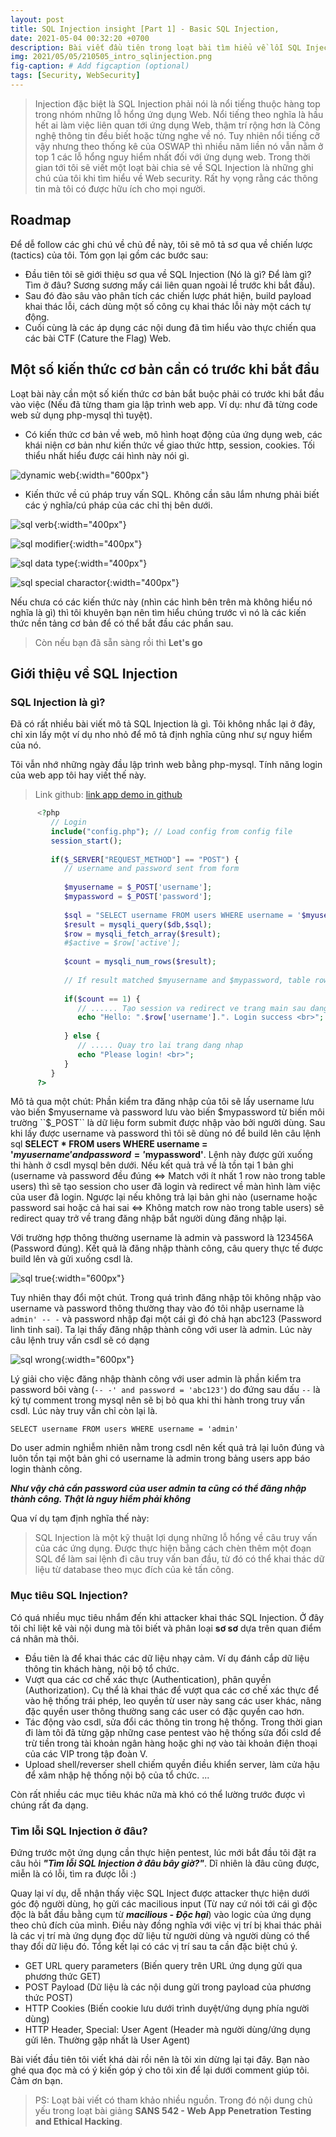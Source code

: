 ```yaml
---
layout: post
title: SQL Injection insight [Part 1] - Basic SQL Injection,
date: 2021-05-04 00:32:20 +0700
description: Bài viết đầu tiên trong loạt bài tìm hiểu về lỗi SQL Injection
img: 2021/05/05/210505_intro_sqlinjection.png
fig-caption: # Add figcaption (optional)
tags: [Security, WebSecurity]
---
```

>Injection đặc biệt là SQL Injection phải nói là nổi tiếng thuộc hàng top trong nhóm những lỗ hổng ứng dụng Web. Nổi tiếng theo nghĩa là hầu hết ai làm việc liên quan tới ứng dụng Web, thậm trí rộng hơn là Công nghệ thông tin đều biết hoặc từng nghe về nó. Tuy nhiên nổi tiếng cỡ vậy nhưng theo thống kê của OSWAP thì nhiều năm liền nó vẫn nằm ở top 1 các lỗ hổng nguy hiểm nhất đối với ứng dụng web. Trong thời gian tới tôi sẽ viết một loạt bài chia sẻ về SQL Injection là những ghi chú của tôi khi tìm hiểu về Web security. Rất hy vọng rằng các thông tin mà tôi có được hữu ích cho mọi người.

## Roadmap

Để dễ follow các ghi chú về chủ đề này, tôi sẽ mô tả sơ qua về chiến lược (tactics) của tôi. Tóm gọn lại gồm các bước sau:
* Đầu tiên tôi sẽ giới thiệu sơ qua về SQL Injection (Nó là gì? Để làm gì? Tìm ở đâu? Sương sương mấy cái liên quan ngoài lề trước khi bắt đầu). 
* Sau đó đào sâu vào phân tích các chiến lược phát hiện, build payload khai thác lỗi, cách dùng một số công cụ khai thác lỗi này một cách tự động. 
* Cuối cùng là các áp dụng các nội dung đã tìm hiểu vào thực chiến qua các bài CTF (Cature the Flag) Web.   

## Một số kiến thức cơ bản cần có trước khi bắt đầu

Loạt bài này cần một số kiến thức cơ bản bắt buộc phải có trước khi bắt đầu vào việc (Nếu đã từng tham gia lập trình web app. Ví dụ: như đã từng code web sử dụng php-mysql thì tuyệt).
* Có kiến thức cơ bản về web, mô hình hoạt động của ứng dụng web, các khái niện cơ bản như kiến thức về giao thức http, session, cookies. Tối thiểu nhất hiểu được cái hình này nói gì.

![dynamic web]( {{site.url}}/assets/img/2021/05/05/210505_dynamic_web.png){:width="600px"}


* Kiến thức về cú pháp truy vấn SQL. Không cần sâu lắm nhưng phải biết các ý nghĩa/cú pháp của các chỉ thị bên dưới.

![sql verb]( {{site.url}}/assets/img/2021/05/05/210505_sql_verb.PNG){:width="400px"}

![sql modifier]( {{site.url}}/assets/img/2021/05/05/210505_sql_modifiers.PNG){:width="400px"}

![sql data type]( {{site.url}}/assets/img/2021/05/05/210505_sql_data_type.PNG){:width="400px"}

![sql special charactor]( {{site.url}}/assets/img/2021/05/05/210505_sql_special_charactor.PNG){:width="400px"}

Nếu chưa có các kiến thức này (nhìn các hình bên trên mà không hiểu nó nghĩa là gì) thì tôi khuyên bạn nên tìm hiểu chúng trước vì nó là các kiến thức nền tảng cơ bản để có thể bắt đầu các phần sau. 

>Còn nếu bạn đã sẵn sàng rồi thì **Let's go**

## Giới thiệu về SQL Injection

###  SQL Injection là gì?

Đã có rất nhiều bài viết mô tả SQL Injection là gì. Tôi không nhắc lại ở đây, chỉ xin lấy một ví dụ nho nhỏ để mô tả định nghĩa cũng như sự nguy hiểm của nó. 

Tôi vẫn nhớ những ngày đầu lập trình web bằng php-mysql. Tính năng login của web app tôi hay viết thế này.

>Link github: [link app demo in github](https://github.com/toannai/sql_injection_tutorial/tree/master/tut1)

```php
      <?php
         // Login
         include("config.php"); // Load config from config file
         session_start();
   
         if($_SERVER["REQUEST_METHOD"] == "POST") {
            // username and password sent from form 
            
            $myusername = $_POST['username'];
            $mypassword = $_POST['password']; 
            
            $sql = "SELECT username FROM users WHERE username = '$myusername' and password = '$mypassword'";
            $result = mysqli_query($db,$sql);
            $row = mysqli_fetch_array($result);
            #$active = $row['active'];
            
            $count = mysqli_num_rows($result);
            
            // If result matched $myusername and $mypassword, table row must be 1 row
            
            if($count == 1) {
               // ...... Tạo session va redirect ve trang main sau dang nhap
               echo "Hello: ".$row['username'].". Login success <br>"; 
                 
            } else {
               // ..... Quay tro lai trang dang nhap
               echo "Please login! <br>";
            }
         }
      ?>
```

Mô tả qua một chút: Phần kiểm tra đăng nhập của tôi sẽ lấy username lưu vào biến $myusername và password lưu vào biến $mypassword từ biến môi trường ``$_POST`` là dữ liệu form submit được nhập vào bởi người dùng. Sau khi lấy được username và password thì tôi sẽ dùng nó để build lên câu lệnh sql **SELECT * FROM users WHERE username = '$myusername' and password = '$mypassword'**. Lệnh này được gửi xuống thi hành ở csdl mysql bên dưới. Nếu kết quả trả về là tồn tại 1 bản ghi (username và password đều đúng <=> Match với ít nhất 1 row nào trong table users) thì sẽ tạo session cho user đã login và redirect về màn hình làm việc của user đã login. Ngược lại nếu không trả lại bản ghi nào (username hoặc password sai hoặc cả hai sai <=> Không match row nào trong table users) sẽ redirect quay trở về trang đăng nhập bắt người dùng đăng nhập lại. 

Với trường hợp thông thường username là admin và password là 123456A (Password đúng). Kết quả là đăng nhập thành công, câu query thực tế được build lên và gửi xuống csdl là.

![sql true]( {{site.url}}/assets/img/2021/05/05/210505_truepass.PNG){:width="600px"}

Tuy nhiên thay đổi một chút. Trong quá trình đăng nhập tôi không nhập vào username và password thông thường thay vào đó tôi nhập username là ``admin' -- -`` và password nhập đại một cái gì đó chả hạn abc123 (Password linh tinh sai). Ta lại thấy đăng nhập thành công với user là admin. Lúc này câu lệnh truy vấn csdl sẽ có dạng

![sql wrong]( {{site.url}}/assets/img/2021/05/05/210505_sql_wrongpass.png){:width="600px"}

Lý giải cho việc đăng nhập thành công với user admin là phần kiểm tra password bôi vàng (```-- -' and password = 'abc123'```) do đứng sau dấu ```--``` là ký tự comment trong mysql nên sẽ bị bỏ qua khi thi hành trong truy vấn csdl. Lúc này truy vấn chỉ còn lại là.

```
SELECT username FROM users WHERE username = 'admin'
```

Do user admin nghiễm nhiên nằm trong csdl nên kết quả trả lại luôn đúng và luôn tồn tại một bản ghi có username là admin trong bảng users app báo login thành công.

***Như vậy chả cần password của user admin ta cũng có thể đăng nhập thành công. Thật là nguy hiểm phải không***

Qua ví dụ tạm định nghĩa thế này:

>SQL Injection là một kỹ thuật lợi dụng những lỗ hổng về câu truy vấn của các ứng dụng. Được thực hiện bằng cách chèn thêm một đoạn SQL để làm sai lệnh đi câu truy vấn ban đầu, từ đó có thể khai thác dữ liệu từ database theo mục đích của kẻ tấn công.

### Mục tiêu SQL Injection?

Có quá nhiều mục tiêu nhắm đến khi attacker khai thác SQL Injection. Ở đây tôi chỉ liệt kê vài nội dung mà tôi biết và phân loại **sơ sơ** dựa trên quan điểm cá nhân mà thôi.
* Đầu tiên là để khai thác các dữ liệu nhạy cảm. Ví dụ đánh cắp dữ liệu thông tin khách hàng, nội bộ tổ chức.
* Vượt qua các cơ chế xác thực (Authentication), phân quyền (Authorization). Cụ thể là khai thác để vượt qua các cơ chế xác thực để vào hệ thống trái phép, leo quyền từ user này sang các user khác, nâng đặc quyền user thông thường sang các user có đặc quyền cao hơn.
* Tác động vào csdl, sửa đổi các thông tin trong hệ thống. Trong thời gian đi làm tôi đã từng gặp những case pentest vào hệ thống sửa đổi csld để trừ tiền trong tài khoản ngân hàng hoặc ghi nợ vào tài khoản điện thoại của các VIP trong tập đoàn V.
* Upload shell/reverser shell chiếm quyền điều khiển server, làm cửa hậu để xâm nhập hệ thống nội bộ của tổ chức.
... 

Còn rất nhiều các mục tiêu khác nữa mà khó có thể lường trước được vì chúng rất đa dạng.

### Tìm lỗi SQL Injection ở đâu?

Đứng trước một ứng dụng cần thực hiện pentest, lúc mới bắt đầu tôi đặt ra câu hỏi ***"Tìm lỗi SQL Injection ở đâu bây giờ?"***. Dĩ nhiên là đâu cũng được, miễn là có lỗi, tìm ra được lỗi :)

Quay lại ví dụ, dễ nhận thấy việc SQL Inject được attacker thực hiện dưới góc độ người dùng, họ gửi các macilious input (Từ nay cứ nói tới cái gì độc độc là bắt đầu bằng cụm từ ***macilious - Độc hại***) vào logic của ứng dụng theo chủ đích của mình. Điều này đồng nghĩa với việc vị trí bị khai thác phải là các vị trí mà ứng dụng đọc dữ liệu từ người dùng và người dùng có thể thay đổi dữ liệu đó. Tổng kết lại có các vị trí sau ta cần đặc biệt chú ý.

* GET URL query parameters (Biến query trên URL ứng dụng gửi qua phương thức GET)
* POST Payload (Dữ liệu là các nội dung gửi trong payload của phương thức POST)
* HTTP Cookies (Biến cookie lưu dưới trình duyệt/ứng dụng phía người dùng)
* HTTP Header, Special: User Agent (Header mà người dùng/ứng dụng gửi lên. Thường gặp nhất là User Agent)

Bài viết đầu tiên tôi viết khá dài rồi nên là tôi xin dừng lại tại đây. Bạn nào ghé qua đọc mà có ý kiến góp ý cho tôi xin để lại dưới comment giúp tôi. Cảm ơn bạn.

>PS: Loạt bài viết có tham khảo nhiều nguồn. Trong đó nội dung chủ yếu trong loạt bài giảng **SANS 542 - Web App Penetration Testing and Ethical Hacking**.
